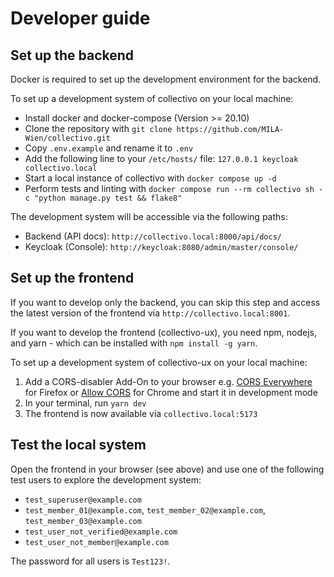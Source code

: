# Developer guide

## Set up the backend

Docker is required to set up the development environment for the backend.

To set up a development system of collectivo on your local machine:

- Install docker and docker-compose (Version >= 20.10)
- Clone the repository with `git clone https://github.com/MILA-Wien/collectivo.git`
- Copy `.env.example` and rename it to `.env`
- Add the following line to your `/etc/hosts/` file: `127.0.0.1 keycloak collectivo.local`
- Start a local instance of collectivo with `docker compose up -d`
- Perform tests and linting with `docker compose run --rm collectivo sh -c "python manage.py test && flake8"`

The development system will be accessible via the following paths:

- Backend (API docs): `http://collectivo.local:8000/api/docs/`
- Keycloak (Console): `http://keycloak:8080/admin/master/console/`

## Set up the frontend

If you want to develop only the backend, you can skip this step
and access the latest version of the frontend
via `http://collectivo.local:8001`.

If you want to develop the frontend (collectivo-ux),
you need npm, nodejs, and yarn -
which can be installed with `npm install -g yarn`.

To set up a development system of collectivo-ux on your local machine:

1. Add a CORS-disabler Add-On to your browser e.g. [CORS Everywhere](https://addons.mozilla.org/en-US/firefox/addon/cors-everywhere/) for Firefox or [Allow CORS](https://chrome.google.com/webstore/detail/allow-cors-access-control/lhobafahddgcelffkeicbaginigeejlf) for Chrome and start it in development mode
2. In your terminal, run `yarn dev`
3. The frontend is now available via `collectivo.local:5173`

## Test the local system

Open the frontend in your browser (see above) and use one of the following
test users to explore the development system:

- `test_superuser@example.com`
- `test_member_01@example.com`, `test_member_02@example.com`, `test_member_03@example.com`
- `test_user_not_verified@example.com`
- `test_user_not_member@example.com`

The password for all users is `Test123!`.
